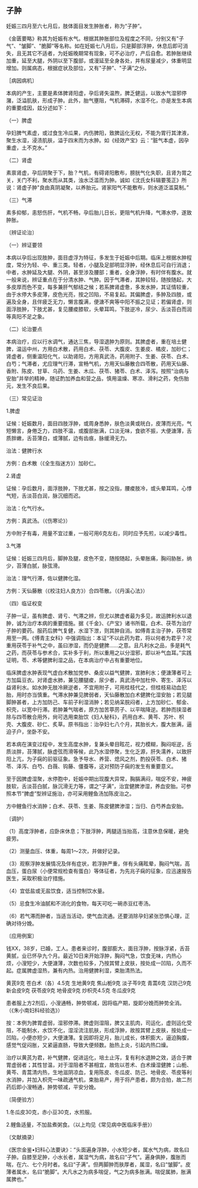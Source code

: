 ## 子肿

妊娠三四月至六七月后，肢体面目发生肿胀者，称为“子肿”。

《金匮要略》称其为妊娠有水气。根据其肿胀部位及程度之不同，分别又有"子气”、"皱脚”、"脆脚”等名称。如在妊娠七八月后，只是脚部浮肿，休息后即可消失，且无其它不适者，为妊娠晚期常有现象，可不必治疗，产后自愈。若肿胀继续加重，延至大腿，外阴以至下腹部，或漫延至全身各处，并有尿量减少，体重明显增加。则属病态，根据症状及部位，又有"子肿”、"子满”之分。

［病因病机〕

本病的产生，主要是素体脾肾阳虚，孕后肾失温煦，脾乏健运，以致水气湿邪停潴，泛溢肌肤，形成子肿。此外，胎气壅阻，气机滞碍，水湿不化，亦是发生本病的重要成因，兹分述如下：

（一）脾虚

孕妇脾气素虚，或过食生冷瓜果，内伤脾阳，致脾运化无权，不能为胃行其津液，聚生水湿，浸渍肌肤，溢于四末而为水肿。如《经效产宝》云：“脏气本虚，因孕重虚，土不克水。”

（二）肾虚

素禀肾虚，孕后阴聚于下，胎？气机，有碍肾阳敷布，膀胱气化失职，且肾为胃之关，关门不利，聚水而从其类，浊水泛滥而为肿。诚如《沈氏女科辑要笺正》所说：肾虚子肿"良由真阴凝聚，以养胎元。肾家阳气不能敷布，则水道泛滥莫制。”

（三）气滞

素多抑郁，恚怒伤肝，气机不畅，孕后胎儿日长，更阻气机升降，气滞水停，遂致肿胀。

〔辨证论治〕

（一）辨证要领

本病以孕后出现肢肿，面目虚浮为特征，多发生于妊娠中后期。临床上根据水肿程度，常分为轻、中、重三类。轻者，小腿及足部明显浮肿，经休息后可自行消退；中者，水肿延及大腿、外阴，甚至涉及腰部；重者，全身浮肿，有时伴有腹水。就一般来说，辨证重点在于分清水肿、气肿。因于气滞者，其肿较轻，随按随起，大多皮厚而色不变，每多兼肝气郁结之候；若系脾肾虚惫，多发水肿，其证情较重，由于水停大多皮薄，皮色光亮，按之凹陷，不易复起。其偏脾虚，多肿及四肢，或遍及全身，且伴疲乏无力，懒言腹满，便溏不爽等中阳不振之见证；若偏肾虚，则面浮肢肿，下肢尤甚，复见腰痠膝软，头晕耳鸣，下肢逆冷，尿少、舌淡苔白而润等真阳不足之象。

（二）论治要点

本病治疗，应以行水调气，通达三焦，导湿退肿为原则。其脾虚者，重在培土健脾，温运中州，方用白术散，药用白术、茯苓、大腹皮、生姜皮、橘皮，加砂仁；肾虚者，侧重温阳化气，以助肾阳，方用真武汤，药用附子、生姜、茯苓、白术、白芍；气滞者，尤应理气行滞，宣畅气机，方用天仙藤散合四苓散，药用天仙藤、香附、陈皮、甘草、乌药、生姜、木瓜、茯苓、猪苓、白术、泽泻。按照“治病与安胎”并举的精神，随证酌加养血和营之品，慎用温燥、寒凉、滑利之药，免伤胎元，发生不良后果。

（三）常见证治

1.脾虚

证候：妊娠数月，面目四肢浮肿，或周身悉肿，肤色淡黄或㿠白，皮薄而光亮，气短懒言，身倦乏力，四肢不温，或腹部胀满，口淡无味，食欲不振，大便溏薄，舌质胖嫩，舌苔薄白，或薄腻，边有齿痕，脉缓滑无力。

治法：健脾行水

方例：白术散（《全生指迷方》）加砂仁。

2.肾虚

证候：孕后数月，面浮肢肿，下肢尤甚，按之没指，腰痠肢冷，或头晕耳鸣，心悸气短，舌淡苔白润，脉沉细而迟。

治法：化气行水。

方例：真武汤。（《伤寒论》）

方中附子有毒，用量不宜过重，一般可用6克左右，同时应予先煎，以减少毒性。

3.气滞

证候：妊娠三四月后，脚肿及腿，皮色不变，随按随起，头晕胀痛，胸闷胁胀，纳少，苔薄白腻，脉弦滑。

治法：理气行滞，佐以健脾化湿。

方例：天仙藤散（《校注妇人良方》）合四苓散。（《丹溪心法》）

（四）临证权变

子肿一证，虽有脾虚、肾亏、气滞之辨，但尤以脾虚者最为多见，故运脾利水以退肿，诚为治疗本病的重要措施。据《千金》、《产宝》诸书所载，白术、茯苓为治疗子肿的要药。服药后脾气复健，水湿下泄，则其肿自消。如傅青主治子肿，茯苓常用至一两。《傅青主女科》中强调指出：本证“不以此药为君，将以何者为君乎？况重用茯苓于补气之中，虽曰渗湿，而仍是健脾……之意。且凡利水之品，多是耗气之药，而茯苓与参术合，实补多于利，所以重用之以分湿邪，即以补气血耳。”实践证明，苓、术等健脾利湿之品，在本病治疗中占有重要地位。

临床脾虚水肿表现气虚白术散加党参、桑皮以益气健脾，宣肺利水；便溏薄者可上方加扁豆衣。对肾虚水肺，兼见腰腿痠，尿少者，真武汤中加杜仲、寄生、泽泻以益肾利水。如水肿无肢冷厥逆者，不宜用附子，可用桂枝代之，但桂枝易动血犯胎，用时亦当慎重。气滞水肿兼见脾弱者，天仙藤散加白术健脾化湿安胎；若见腿脚肿甚者，上方加防己、车前子利湿消肿；若见纳呆脘闷者，上方加砂仁、郁金、枳壳，以宽中行滞。若肿兼气喘者，原方加苦葶苈子、以平喘降逆。若肿而挟湿者除与四苓散合用外，尙可选用束胎饮《妇人秘科》，药用白术、黄芩、苏叶、枳壳、大腹皮、砂仁、炙草。原书指出：治孕妇七八个月，其胎长大，腹大胀满，逼迫子户，坐卧不安。

若本病在演变过程中，发生高度水肿，复兼头晕目眩花，视力模糊，胸闷呕逆，舌质淡胖，苔薄腻，脉虚弦而滑等候，此乃水湿停聚，生化乏源，肝失濡养，以致肝阳上亢，为子痫的前驱征象。急予导水、养营、熄风之剂，酌投茯苓、白术、猪苓、泽泻、白芍、白薇、钩藤、僵蚕等，这对预防子痫的发生有重要意义。

至于因脾虚湿聚，水停胞中，妊娠中期出现腹大异常，胸膈满闷，喘促不安，神疲肢软，舌淡苔白腻，脉沉滑无力等，谓之“子满”，治宜健脾渗湿，养血安胎。可参照本节“脾虚”型辨证施治，亦可采用鲤鱼汤加陈皮治之。

方中鲤鱼行水消肿；白术、茯苓、生姜、陈皮健脾渗湿；当归、白芍养血安胎。

〔调护〕

（1）高度浮肿者，应卧床休息；下肢浮肿，两腿适当抬高，注意休息保暖，避免疲劳。

（2）测量血压、体重，每周1〜2次，并做好记录。

（3）观察浮肿发展情况及伴有症状，若浮肿严重，伴有头痛眩晕，胸闷气喘，高血压，蛋白尿（小便常规检查有蛋白）等体征者，为先兆子痫的征象，应迅速报告医生，采取积极治疗措施。

（4）宜低盐或无盐饮食，适当控制饮水量。

（5）忌食生冷油腻和不消化的食物，每天可吃一碗赤豆红枣汤。

（6）若气滞而肿者，当适当活动，使气血流通。还要消除孕妇紧张恐惧心理，正确对待分娩。

〔应用例案〕

钱XX，38岁，已婚，工人。患者来诊时，腹部膨大，面目浮肿，按脉浮紧，舌苔黄腻，业已怀孕九个月。最近10日来开始浮肿，胸闷气急，饮食无味，内热心烦，小溲短少，大便溏薄，次数也较多，乃按其臂上皮肤，按处成一凹陷，久而不起。症属脾虚湿热，兼有内热。治用健脾利湿，束胎清热法。

黄芪9克 苍白术（各）4.5克 生地黄9克 焦山栀9克 淡子芩9克 青蒿6克 汉防己9克 新会皮9克 茯苓皮9克 地骨皮9克 炒枳壳4.5克 冬瓜皮9克

患者服上方2剂后，小溲通畅，肿势顿减，因将临产期，旋即分娩而肿势全消。（《朱小南妇科经验选》）

按：本例为脾胃虚弱，湿邪停滞。脾虚则湿阻，脾又主肌肉，司运化，虚则运化受阻，不能制水，水饮不化，湿淫流注肌肤，形成浮肿，故按其臂上皮肤，按处成一凹陷，小便亦短少，大便溏薄。复因即将足月，胎儿成长，体积膨大，逼迫胸腹，感觉气促闷胀，又紧逼直肠，导致大便频数。胎热上炎，引起内热口燥。

治疗以黄芪为君，补气健脾，促进运化，培土止泻，复有利水退肿之效，适合于脾胃虚弱者；其性甘温，对于湿阻者不甚相宜，故佐以苍术、白术燥湿健脾；山栀、黄芩、青蒿清内热，生地滋阴凉血，复用陈皮、冬瓜皮、防己、地骨皮、苓皮等利水消肿，并加入枳壳一味疏通气机，束胎易产，用于将产患者，颇为合拍，故二剂药后即小溲畅通，肿势顿减，平安分娩。

〔简便验方〕

1.冬瓜皮30克，赤小豆30克，水煎服。

2.鲤鱼适量，不加盐煮粥食。（以上均见《常见病中医临床手册》）

〔文献摘录〕

《医宗金鉴•妇科心法要诀》：“头面遍身浮肿，小水短少者，属水气为病，故名曰子肿。自膝至足肿，小水长者，属湿气为病，故名曰“子气”。遍身俱肿，腹胀而喘，在六、七个月时者。名曰“子满”。但两脚肿而肤厚者，属湿，名曰“皱脚”。皮薄者属水，名曰“脆脚”。大凡水之为病多喘促，气之为病多胀满。喘促属肺，胀满属脾也。”
